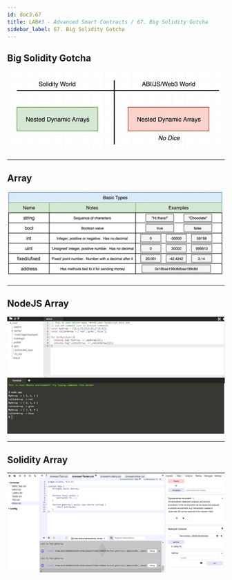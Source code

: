 ```yaml
---
id: doc3.67
title: LAB#3 - Advanced Smart Contracts / 67. Big Solidity Gotcha
sidebar_label: 67. Big Solidity Gotcha
---
```


## Big Solidity Gotcha


![alt text](.\assets\Imagem67_1.jpg)

---


## Array

![alt text](.\assets\Imagem67_2.jpg)


---

## NodeJS Array


![alt text](.\assets\Imagem67_3.jpg)
  


---

## Solidity Array


![alt text](.\assets\Imagem67_4.jpg)
  







